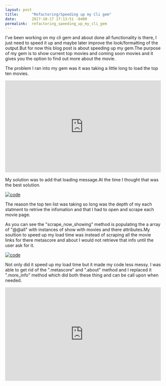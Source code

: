 ```yaml
---
layout: post
title:      "Refactoring/Speeding up my Cli gem"
date:       2017-10-17 17:13:51 -0400
permalink:  refactoring_speeding_up_my_cli_gem
---
```



I've been working on my cli gem and about done all functionality is there, I just need to speed it up and maybe later improve the look/formatting of the output.But for now this blog post is about speeding up my gem.The purpose of my gem is to show current top movies and coming soon movies and it gives you the option to find out more about the movie.

The problem I ran into my gem was it was taking a little long to load the top ten movies.

<div style="width:100%;height:0;padding-bottom:59%;position:relative;"><iframe src="https://giphy.com/embed/3o7aDcX4cCi5WV9yhi" width="100%" height="100%" style="position:absolute" frameBorder="0" class="giphy-embed" allowFullScreen></iframe></div><p><a href="https://giphy.com/gifs/3o7aDcX4cCi5WV9yhi"></a></p>

My solution was to add that loading message.At the time I thought that was the best solution.

<a href="http://tinypic.com?ref=okacl" target="_blank"><img src="http://i63.tinypic.com/okacl.jpg" border="0" alt="code"></a>

The reason the top ten list was taking so long was the depth of my each statment to retrive the infomation and that I had to open and scrape each movie page.

As you can see the "scrape_now_showing" method is populating the a array of "@@all" with instances of show with movies and there attributes.My soultion to speed up my load time was instead of scraping all the movie links for there metascore and about I would not retrieve that info until the user ask for it.

<a href="http://tinypic.com?ref=2iapeg0" target="_blank"><img src="http://i68.tinypic.com/2iapeg0.jpg" border="0" alt="code"></a>

Not only did it speed up my load time but it made my code less messy. I was able to get rid of the ".metascore" and ".about" method and I replaced it ".more_info" method which did both these thing and can be call upon when needed.

<div style="width:100%;height:0;padding-bottom:60%;position:relative;"><iframe src="https://giphy.com/embed/3ov9jPnpyzaHqxsZm8" width="100%" height="100%" style="position:absolute" frameBorder="0" class="giphy-embed" allowFullScreen></iframe></div><p><a href="https://giphy.com/gifs/3ov9jPnpyzaHqxsZm8"></a></p>
